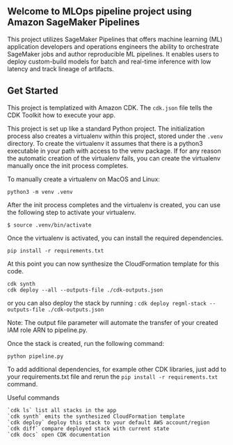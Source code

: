 ##  Welcome to MLOps pipeline project using Amazon SageMaker Pipelines

This project utilizes SageMaker Pipelines that offers machine learning (ML) application developers and operations engineers the ability to orchestrate SageMaker jobs and author reproducible ML pipelines. It enables users to deploy custom-build models for batch and real-time inference with low latency and track lineage of artifacts.

## Get Started

This project is templatized with Amazon CDK. The `cdk.json` file tells the CDK Toolkit how to execute your app.

This project is set up like a standard Python project. The initialization process also creates a virtualenv within this project, stored under the `.venv` directory. To create the virtualenv it assumes that there is a python3 executable in your path with access to the venv package. If for any reason the automatic creation of the virtualenv fails, you can create the virtualenv manually once the init process completes.

To manually create a virtualenv on MacOS and Linux:
```
python3 -m venv .venv
```

After the init process completes and the virtualenv is created, you can use the following step to activate your virtualenv.
```
$ source .venv/bin/activate
```

Once the virtualenv is activated, you can install the required dependencies.
```
pip install -r requirements.txt
```

At this point you can now synthesize the CloudFormation template for this code.

```
cdk synth
cdk deploy --all --outputs-file ./cdk-outputs.json
```
or you can also deploy the stack by running : `cdk deploy regml-stack --outputs-file ./cdk-outputs.json`

Note: The output file parameter will automate the transfer of your created IAM role ARN to pipeline.py.

Once the stack is created, run the following command:
```
python pipeline.py
```

To add additional dependencies, for example other CDK libraries, just add to your requirements.txt file and rerun the `pip install -r requirements.txt` command.

Useful commands
```
`cdk ls` list all stacks in the app
`cdk synth` emits the synthesized CloudFormation template
`cdk deploy` deploy this stack to your default AWS account/region
`cdk diff` compare deployed stack with current state
`cdk docs` open CDK documentation
```

